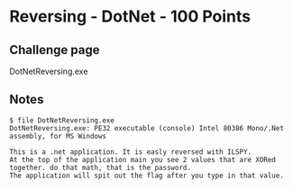 # Reversing - DotNet - 100 Points  

## Challenge page  

DotNetReversing.exe  

## Notes  

	$ file DotNetReversing.exe  
	DotNetReversing.exe: PE32 executable (console) Intel 80386 Mono/.Net assembly, for MS Windows  
	
	This is a .net application. It is easly reversed with ILSPY.
	At the top of the application main you see 2 values that are XORed together. do that math, that is the password.
	The application will spit out the flag after you type in that value.
